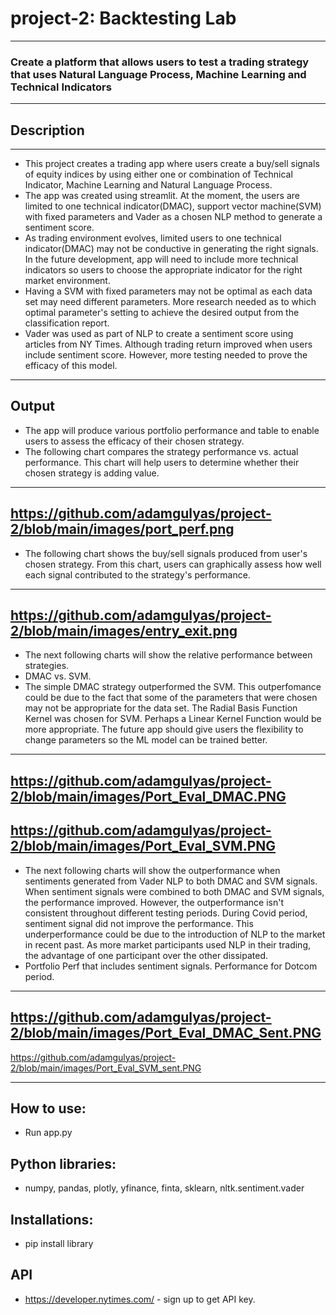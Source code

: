 # project-2: Backtesting Lab
---
### Create a platform that allows users to test a trading strategy that uses Natural Language Process, Machine Learning and Technical Indicators
---
## Description
---
* This project creates a trading app where users create a buy/sell signals of equity indices by using either one or combination of Technical Indicator, Machine Learning and Natural Language Process.
* The app was created using streamlit.  At the moment, the users are limited to one technical indicator(DMAC), support vector machine(SVM) with fixed parameters and Vader as a chosen NLP method to generate a sentiment score.
* As trading environment evolves, limited users to one technical indicator(DMAC) may not be conductive in generating the right signals.  In the future development, app will need to include more technical indicators so users to choose the appropriate indicator for the right market environment.
* Having a SVM with fixed parameters may not be optimal as each data set may need different parameters.  More research needed as to which optimal parameter's setting to achieve the desired output from the classification report.
* Vader was used  as part of NLP to create a sentiment score using articles from NY Times.  Although trading return improved when users include sentiment score.  However, more testing needed to prove the efficacy of this model.
---
## Output
* The app will produce various portfolio performance and table to enable users to assess the efficacy of their chosen strategy.  
* The following chart compares the strategy performance vs. actual performance.  This chart will help users to determine whether their chosen strategy is adding value.
---
https://github.com/adamgulyas/project-2/blob/main/images/port_perf.png
---
* The following chart shows the buy/sell signals produced from user's chosen strategy.  From this chart, users can graphically assess how well each signal contributed to the strategy's performance.
---
https://github.com/adamgulyas/project-2/blob/main/images/entry_exit.png
---
* The next following charts will show the relative performance between strategies.  
* DMAC vs. SVM.  
* The simple DMAC strategy outperformed the SVM.  This outperfomance could be due to the fact that some of the parameters that were chosen may not be appropriate for the data set.  The Radial Basis Function Kernel was chosen for SVM.  Perhaps a Linear Kernel Function would be more appropriate.  The future app should give users the flexibility to change parameters so the ML model can be trained better.
---
https://github.com/adamgulyas/project-2/blob/main/images/Port_Eval_DMAC.PNG
---
https://github.com/adamgulyas/project-2/blob/main/images/Port_Eval_SVM.PNG
---
* The next following charts will show the outperformance when sentiments generated from Vader NLP to both DMAC and SVM signals.  When sentiment signals were combined to both DMAC and SVM signals, the performance improved.  However, the outperformance isn't consistent throughout different testing periods.  During Covid period, sentiment signal did not improve the performance.  This underperformance could be due to the introduction of NLP to the market in recent past.  As more market participants used NLP in their trading, the advantage of one participant over the other dissipated.
* Portfolio Perf that includes sentiment signals.  Performance for Dotcom period.
---
https://github.com/adamgulyas/project-2/blob/main/images/Port_Eval_DMAC_Sent.PNG
---
https://github.com/adamgulyas/project-2/blob/main/images/Port_Eval_SVM_sent.PNG









---
## How to use:
* Run app.py
## Python libraries:
* numpy, pandas, plotly, yfinance, finta, sklearn, nltk.sentiment.vader
## Installations:
* pip install library
## API
* https://developer.nytimes.com/ - sign up to get API key.


